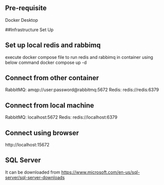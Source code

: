 ## Pre-requisite 
Docker Desktop

##Infrastructure Set Up

## Set up local redis and rabbimq
execute docker compose file to run redis and rabbimq in container using below command
docker compose up -d

## Connect from other container
RabbitMQ: amqp://user:password@rabbitmq:5672
Redis: redis://redis:6379

## Connect from local machine
RabbitMQ: localhost:5672
Redis: redis://localhost:6379

##  Connect using browser
http://localhost:15672

## SQL Server
It can be downloaded from https://www.microsoft.com/en-us/sql-server/sql-server-downloads